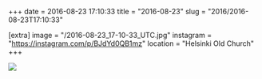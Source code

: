 +++
date = 2016-08-23 17:10:33
title = "2016-08-23"
slug = "2016/2016-08-23T17:10:33"

[extra]
image = "/2016-08-23_17-10-33_UTC.jpg"
instagram = "https://instagram.com/p/BJdYd0QB1mz"
location = "Helsinki Old Church"
+++

<img src="/2016-08-23_17-10-33_UTC.jpg" />
